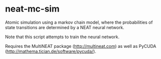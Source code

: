# neat-mc-sim
Atomic simulation using a markov chain model, where the probabilities of state transitions are determined by a NEAT neural network.

Note that this script attempts to train the neural network.

Requires the MultiNEAT package (http://multineat.com) as well as PyCUDA (http://mathema.tician.de/software/pycuda/).

